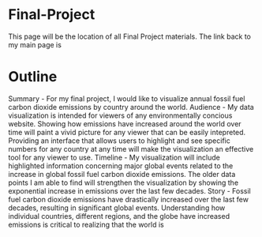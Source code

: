 # Final-Project
This page will be the location of all Final Project materials. The link back to my main page is 

# Outline
Summary - For my final project, I would like to visualize annual fossil fuel carbon dioxide emissions by country around the world. 
Audience - My data visualization is intended for viewers of any environmentally concious website. Showing how emissions have increased around the world over time will paint a vivid picture for any viewer that can be easily intepreted. Providing an interface that allows users to highlight and see specific numbers for any country at any time will make the visualization an effective tool for any viewer to use.
Timeline - My visualization will include highlighted information concerning major global events related to the increase in global fossil fuel carbon dioxide emissions. The older data points I am able to find will strengthen the visualization by showing the exponential increase in emissions over the last few decades.
Story - Fossil fuel carbon dioxide emissions have drastically increased over the last few decades, resulting in significant global events. Understanding how individual countries, different regions, and the globe have increased emissions is critical to realizing that the world is 
